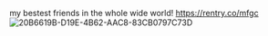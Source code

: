 my bestest friends in the whole wide world! https://rentry.co/mfgc
‎ ‎![20B6619B-D19E-4B62-AAC8-83CB0797C73D](https://github.com/vampaku/vampaku/assets/139192960/3e707153-c365-47aa-93c4-83bec13aec18)
